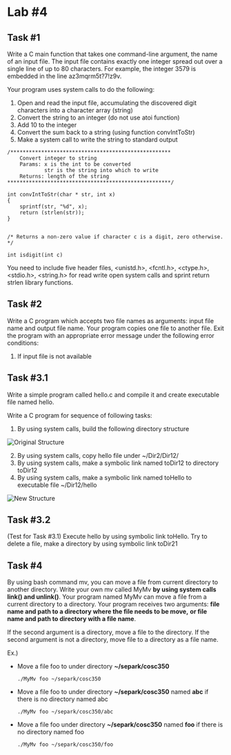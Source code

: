 # Lab #4


## Task #1

Write a C main function that takes one command-line argument, the name of an input file. The input file contains exactly one integer spread out over a single line of up to 80 characters. For example, the integer 3579 is embedded in the line az3mqrm5t?7!z9v. 

Your program uses system calls to do the following:
  1. Open and read the input file, accumulating the discovered digit characters into a character array (string)
  2. Convert the string to an integer (do not use atoi function)
  3. Add 10 to the integer
  4. Convert the sum back to a string (using function convIntToStr)
  5. Make a system call to write the string to standard output
  
    /****************************************************
        Convert integer to string
        Params: x is the int to be converted
                str is the string into which to write
        Returns: length of the string
    *****************************************************/
    
    int convIntToStr(char * str, int x)
    {
        sprintf(str, "%d", x);
        return (strlen(str));
    }
    

    /* Returns a non-zero value if character c is a digit, zero otherwise. */
   
    int isdigit(int c)

You need to include five header files, <unistd.h>, <fcntl.h>, <ctype.h>, <stdio.h>, <string.h> for read write open system calls and sprint return strlen library functions.


## Task #2

Write a C program which accepts two file names as arguments: input file name and output file name. Your program copies one file to another file. Exit the program with an appropriate error message under the following error conditions:

  1. If input file is not available
  
## Task #3.1

Write a simple program called hello.c and compile it and create executable file named hello. 

Write a C program for sequence of following tasks:
  1. By using system calls, build the following directory structure
  
  ![Original Structure]()
  
  2. By using system calls, copy hello file under ~/Dir2/Dir12/
  3. By using system calls, make a symbolic link named toDir12 to directory toDir12
  4. By using system calls, make a symbolic link named toHello to executable file ~/Dir12/hello
  
  ![New Structure]()
   
## Task #3.2

(Test for Task #3.1) Execute hello by using symbolic link toHello. Try to delete a file, make a directory by using symbolic link toDir21

## Task #4

By using bash command mv, you can move a file from current directory to another directory. Write your own mv called MyMv **by using system calls link() and unlink()**. Your program named MyMv can move a file from a current directory to a directory. Your program receives two arguments: **file name and path to a directory where the file needs to be move,** **or file name and path to directory with a file name**.

If the second argument is a directory, move a file to the directory. If the second argument is not a directory, move file to a directory as a file name.

Ex.)

  * Move a file foo to under directory **~/separk/cosc350**
      
        ./MyMv foo ~/separk/cosc350
    
  * Move a file foo to under directory **~/separk/cosc350** named **abc** if there is no directory named abc
  
        ./MyMv foo ~/separk/cosc350/abc
  
  * Move a file foo under directory **~/separk/cosc350** named **foo** if there is no directory named foo
  
        ./MyMv foo ~/separk/cosc350/foo
    
